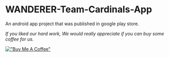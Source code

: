 # WANDERER-Team-Cardinals-App

An android app project that was published in google play store.

_If you liked our hard work, We would really appreciate if you can buy some coffee for us._

[!["Buy Me A Coffee"](https://www.buymeacoffee.com/assets/img/custom_images/orange_img.png)](https://www.buymeacoffee.com/frosteen)